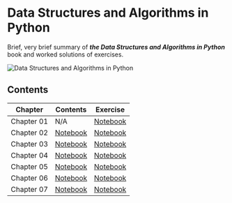 # Data Structures and Algorithms in Python

Brief, very brief summary of ***the Data Structures and Algorithms in Python*** book and worked solutions of exercises.

![Data Structures and Algorithms in Python](https://media.wiley.com/product_data/coverImage300/75/11182902/1118290275.jpg)

## Contents
|Chapter|Contents|Exercise|
|---|---|---|
|Chapter 01| N/A |[Notebook](https://nbviewer.jupyter.org/github/jihoonerd/Data_Structures_and_Algorithms_in_Python/blob/master/Exercises/Chapter_01.ipynb)|
|Chapter 02|[Notebook](https://nbviewer.jupyter.org/github/jihoonerd/Data_Structures_and_Algorithms_in_Python/blob/master/Contents/Chapter_02.ipynb)|[Notebook](https://nbviewer.jupyter.org/github/jihoonerd/Data_Structures_and_Algorithms_in_Python/blob/master/Exercises/Chapter_02.ipynb)|
|Chapter 03|[Notebook](https://nbviewer.jupyter.org/github/jihoonerd/Data_Structures_and_Algorithms_in_Python/blob/master/Contents/Chapter_03.ipynb)|[Notebook](https://nbviewer.jupyter.org/github/jihoonerd/Data_Structures_and_Algorithms_in_Python/blob/master/Exercises/Chapter_03.ipynb)|
|Chapter 04|[Notebook](https://nbviewer.jupyter.org/github/jihoonerd/Data_Structures_and_Algorithms_in_Python/blob/master/Contents/Chapter_04.ipynb)|[Notebook](https://nbviewer.jupyter.org/github/jihoonerd/Data_Structures_and_Algorithms_in_Python/blob/master/Exercises/Chapter_04.ipynb)|
|Chapter 05|[Notebook](https://nbviewer.jupyter.org/github/jihoonerd/Data_Structures_and_Algorithms_in_Python/blob/master/Contents/Chapter_05.ipynb)|[Notebook](https://nbviewer.jupyter.org/github/jihoonerd/Data_Structures_and_Algorithms_in_Python/blob/master/Exercises/Chapter_05.ipynb)|
|Chapter 06|[Notebook](https://nbviewer.jupyter.org/github/jihoonerd/Data_Structures_and_Algorithms_in_Python/blob/master/Contents/Chapter_06.ipynb)|[Notebook](https://nbviewer.jupyter.org/github/jihoonerd/Data_Structures_and_Algorithms_in_Python/blob/master/Exercises/Chapter_06.ipynb)|
|Chapter 07|[Notebook](https://nbviewer.jupyter.org/github/jihoonerd/Data_Structures_and_Algorithms_in_Python/blob/master/Contents/Chapter_07.ipynb)|[Notebook](https://nbviewer.jupyter.org/github/jihoonerd/Data_Structures_and_Algorithms_in_Python/blob/master/Exercises/Chapter_07.ipynb)|
